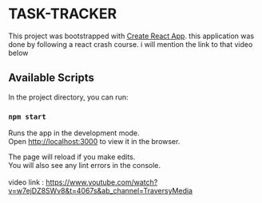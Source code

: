 # TASK-TRACKER 

This project was bootstrapped with [Create React App](https://github.com/facebook/create-react-app).
this application was done by following a react crash course. i will mention the link to that video below<br>

## Available Scripts

In the project directory, you can run:

### `npm start`

Runs the app in the development mode.\
Open [http://localhost:3000](http://localhost:3000) to view it in the browser.

The page will reload if you make edits.\
You will also see any lint errors in the console.
<br>
<br>
video link : https://www.youtube.com/watch?v=w7ejDZ8SWv8&t=4067s&ab_channel=TraversyMedia




